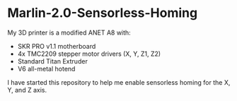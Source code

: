 # Marlin-2.0-Sensorless-Homing

My 3D printer is a modified ANET A8 with:

* SKR PRO v1.1 motherboard
* 4x TMC2209 stepper motor drivers (X, Y, Z1, Z2)
* Standard Titan Extruder
* V6 all-metal hotend

I have started this repository to help me enable sensorless homing for the X, Y, and Z axis. 
